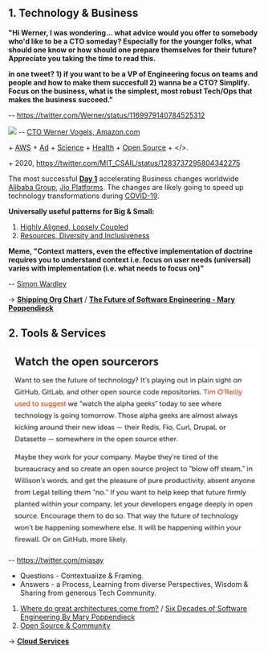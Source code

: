 ## 1. Technology & Business

**"Hi Werner, I was wondering... what advice would you offer to somebody who'd like to be a CTO someday? Especially for the younger folks, what should one know or how should one prepare themselves for their future? Appreciate you taking the time to read this.**

**in one tweet? 1) if you want to be a VP of Engineering focus on teams and people and how to make them succesfull 2) wanna be a CTO? Simplify.  Focus on the business, what is the simplest, most robust Tech/Ops that makes the business succeed."**

-- https://twitter.com/Werner/status/1169979140784525312

![](images/Werner.png)
-- [CTO Werner Vogels, Amazon.com](https://queue.acm.org/detail.cfm?id=1142065)

\+ [AWS](https://aws.amazon.com/) + [Ad](https://advertising.amazon.com/) + [Science](https://www.amazon.science/) + [Health](https://amazon.care/) + [Open Source](https://amzn.github.io/) + </>. 

\+ 2020, https://twitter.com/MIT_CSAIL/status/1283737295804342275 

The most successful [**Day 1**](https://www.sec.gov/Archives/edgar/data/1018724/000119312517120198/d373368dex991.htm) accelerating Business changes worldwide [Alibaba Group](https://en.wikipedia.org/wiki/Alibaba_Group), [Jio Platforms](https://en.wikipedia.org/wiki/Jio_Platforms). The changes are likely going to speed up technology transformations during [COVID-19](https://en.wikipedia.org/wiki/Coronavirus_disease_2019).

**Universally useful patterns for Big & Small:**
1. [Highly Aligned, Loosely Coupled](https://jobs.netflix.com/culture)
2. [Resources, Diversity and Inclusiveness](https://github.com/jamiehannaford/diversity)

**Meme, "Context matters, even the effective implementation of doctrine requires you to understand context i.e. focus on user needs (universal) varies with implementation (i.e. what needs to focus on)"** 

-- [Simon Wardley](https://twitter.com/swardley)

-> [**Shipping Org Chart**](https://lightstep.com/blog/the-only-good-reason-to-adopt-microservices/) / [**The Future of Software Engineering - Mary Poppendieck**](https://www.youtube.com/watch?v=6K4ljFZWgW8)

## 2. Tools & Services
![](images/open%20source.jpeg)

-- https://twitter.com/mjasay

* Questions - Contextuaiize & Framing.
* Answers - a Process, Learning from diverse Perspectives, Wisdom & Sharing from generous Tech Community.

1. [Where do great architectures come from?](https://www.oreilly.com/radar/where-do-great-architectures-come-from/) / [Six Decades of Software Engineering By Mary Poppendieck](https://www.meetup.com/DevOps-Lisbon/events/271172214/)
2. [Open Source & Community](https://www.youtube.com/watch?v=jiaLsxjBeOQ)

-> [**Cloud Services**](Patterns/Stuff.md)
